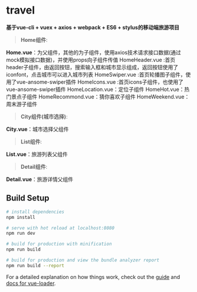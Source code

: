 # travel

**基于vue-cli + vuex + axios + webpack + ES6 + stylus的移动端旅游项目**  

>**Home组件**:

**Home.vue**：为父组件，其他的为子组件，使用axios技术请求接口数据(通过mock模拟接口数据)，并使用props向子组件传值
HomeHeader.vue :首页header子组件，由返回按钮，搜索输入框和城市显示组成，返回按钮使用了iconfont，点击城市可以进入城市列表 
HomeSwiper.vue :首页轮播图子组件，使用了vue-ansome-swiper插件 HomeIcons.vue :首页icons子组件，也使用了vue-ansome-swiper插件 HomeLocation.vue：定位子组件 
HomeHot.vue：热门景点子组件 
HomeRecommond.vue：猜你喜欢子组件 
HomeWeekend.vue：周末游子组件


>**City组件(城市选择)**:

**City.vue**：城市选择父组件


>**List组件**:

**List.vue**：旅游列表父组件

 
>**Detail组件**:

**Detail.vue**：旅游详情父组件


## Build Setup

``` bash
# install dependencies
npm install

# serve with hot reload at localhost:8080
npm run dev

# build for production with minification
npm run build

# build for production and view the bundle analyzer report
npm run build --report
```

For a detailed explanation on how things work, check out the [guide](http://vuejs-templates.github.io/webpack/) and [docs for vue-loader](http://vuejs.github.io/vue-loader).
